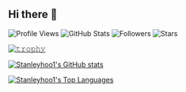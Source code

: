 ## Hi there 👋

![Profile Views](https://komarev.com/ghpvc/?username=Stanleyhoo1&color=blue&style=flat-square)
![GitHub Stats](https://img.shields.io/badge/dynamic/json?color=blue&label=GitHub%20Stats&query=public_repos&url=https://api.github.com/users/Stanleyhoo1&style=flat-square)
![Followers](https://img.shields.io/github/followers/Stanleyhoo1?style=flat-square)
![Stars](https://img.shields.io/github/stars/Stanleyhoo1?style=flat-square)

[![𝚝𝚛𝚘𝚙𝚑𝚢](https://github-profile-trophy.vercel.app/?username=Stanleyhoo1&column=8&margin-w=15&margin-h=15&no-bg=true&no-frame=true&theme=juicyfresh)](https://github.com/Stanleyhoo1)

<!--
**Stanleyhoo1/Stanleyhoo1** is a ✨ _special_ ✨ repository because its `README.md` (this file) appears on your GitHub profile.

Here are some ideas to get you started:

- 🔭 I’m currently working on ...
- 🌱 I’m currently learning ...
- 👯 I’m looking to collaborate on ...
- 🤔 I’m looking for help with ...
- 💬 Ask me about ...
- 📫 How to reach me: ...
- 😄 Pronouns: ...
- ⚡ Fun fact: ...
-->

[![Stanleyhoo1's GitHub stats](https://github-readme-stats.vercel.app/api?username=Stanleyhoo1&show_icons=true&count_private=true&theme=github_dark)](https://github.com/stanleyhoo1)

[![Stanleyhoo1's Top Languages](https://github-readme-stats.vercel.app/api/top-langs/?username=Stanleyhoo1&langs_count=10&theme=radical)](https://github.com/stanleyhoo1)
